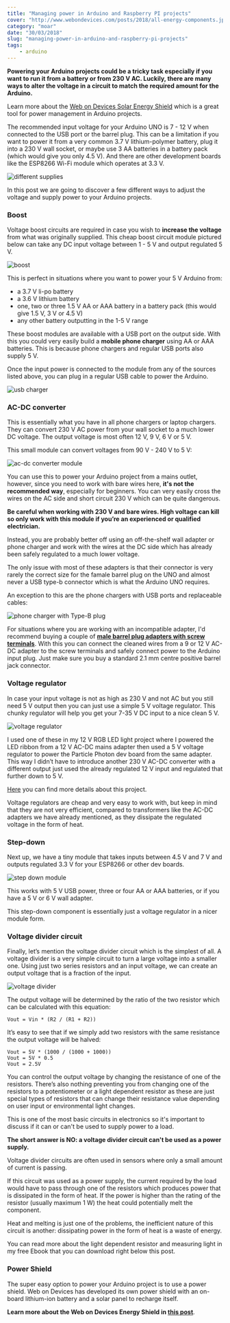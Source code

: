 ```yaml
---
title: "Managing power in Arduino and Raspberry PI projects"
cover: "http://www.webondevices.com/posts/2018/all-energy-components.jpg"
category: "moar"
date: "30/03/2018"
slug: "managing-power-in-arduino-and-raspberry-pi-projects"
tags:
    - arduino
---
```


**Powering your Arduino projects could be a tricky task especially if you want to run it from a battery or from 230 V AC. Luckily, there are many ways to alter the voltage in a circuit to match the required amount for the Arduino.**

Learn more about the [Web on Devices Solar Energy Shield](http://www.webondevices.com/arduino-solar-panel-and-battery-power-shield) which is a great tool for power management in Arduino projects.

The recommended input voltage for your Arduino UNO is 7 - 12 V when connected to the USB port or the barrel plug. This can be a limitation if you want to power it from a very common 3.7 V lithium-polymer battery, plug it into a 230 V wall socket, or maybe use 3 AA batteries in a battery pack (which would give you only 4.5 V). And there are other development boards like the ESP8266 Wi-Fi module which operates at 3.3 V.

![different supplies](http://www.webondevices.com/posts/2018/all-energy-components.jpg)

In this post we are going to discover a few different ways to adjust the voltage and supply power to your Arduino projects.

### Boost

Voltage boost circuits are required in case you wish to **increase the voltage** from what was originally supplied. This cheap boost circuit module pictured below can take any DC input voltage between 1 - 5 V and output regulated 5 V.

![boost](http://www.webondevices.com/posts/2018/boost-converter.jpg) 

This is perfect in situations where you want to power your 5 V Arduino from:
 - a 3.7 V li-po battery
 - a 3.6 V lithium battery
 - one, two or three 1.5 V AA or AAA battery in a battery pack (this would give 1.5 V, 3 V or 4.5 V)
 - any other battery outputting in the 1-5 V range

These boost modules are available with a USB port on the output side. With this you could very easily build a **mobile phone charger** using AA or AAA batteries. This is because phone chargers and regular USB ports also supply 5 V.

Once the input power is connected to the module from any of the sources listed above, you can plug in a regular USB cable to power the Arduino.

![usb charger](http://www.webondevices.com/posts/2018/boost.jpg)

### AC-DC converter

This is essentially what you have in all phone chargers or laptop chargers. They can convert 230 V AC power from your wall socket to a much lower DC voltage. The output voltage is most often 12 V, 9 V, 6 V or 5 V.

This small module can convert voltages from 90 V - 240 V to 5 V:

![ac-dc converter module](http://www.webondevices.com/posts/2018/acdc-converter-module.jpg)

You can use this to power your Arduino project from a mains outlet, however, since you need to work with bare wires here, **it's not the recommended way**, especially for beginners. You can very easily cross the wires on the AC side and short circuit 230 V which can be quite dangerous.

**Be careful when working with 230 V and bare wires. High voltage can kill so only work with this module if you’re an experienced or qualified electrician.**

Instead, you are probably better off using an off-the-shelf wall adapter or phone charger and work with the wires at the DC side which has already been safely regulated to a much lower voltage.

The only issue with most of these adapters is that their connector is very rarely the correct size for the famale barrel plug on the UNO and almost never a USB type-b connector which is what the Arduino UNO requires.

An exception to this are the phone chargers with USB ports and replaceable cables:

![phone charger with Type-B plug](http://www.webondevices.com/posts/2018/arduino-wallplug.jpg)

For situations where you are working with an incompatible adapter, I'd recommend buying a couple of  **[male barrel plug adapters with screw terminals](https://www.google.co.uk/search?q=male+barrel+plug+adapters+with+screw+terminals)**. With this you can connect the cleaned wires from a 9 or 12 V AC-DC adapter to the screw terminals and safely connect power to the Arduino input plug. Just make sure you buy a standard 2.1 mm centre positive barrel jack connector.

### Voltage regulator

In case your input voltage is not as high as 230 V and not AC but you still need 5 V output then you can just use a simple 5 V voltage regulator. This chunky regulator will help you get your 7-35 V DC input to a nice clean 5 V.

![voltage regulator](http://www.webondevices.com/posts/2018/voltage-regulator.jpg)

I used one of these in my 12 V RGB LED light project where I powered the LED ribbon from a 12 V AC-DC mains adapter then used a 5 V voltage regulator to power the Particle Photon dev board from the same adapter. This way I didn’t have to introduce another 230 V AC-DC converter with a different output just used the already regulated 12 V input and regulated that further down to 5 V.

[Here](http://www.webondevices.com/ikea-social-notification-desk-lamp) you can find more details about this project.

Voltage regulators are cheap and very easy to work with, but keep in mind that they are not very efficient, compared to transformers like the AC-DC adapters we have already mentioned, as they dissipate the regulated voltage in the form of heat.

### Step-down

Next up, we have a tiny module that takes inputs between 4.5 V and 7 V and outputs regulated 3.3 V for your ESP8266 or other dev boards.

![step down module](http://www.webondevices.com/posts/2018/step-down-converter.jpg)

This works with 5 V USB power, three or four AA or AAA batteries, or if you have a 5 V or 6 V wall adapter.

This step-down component is essentially just a voltage regulator in a nicer module form.


### Voltage divider circuit

Finally, let’s mention the voltage divider circuit which is the simplest of all. A voltage divider is a very simple circuit to turn a large voltage into a smaller one. Using just two series resistors and an input voltage, we can create an output voltage that is a fraction of the input.

![voltage divider](http://www.webondevices.com/posts/2018/volt-div.png)

The output voltage will be determined by the ratio of the two resistor which can be calculated with this equation:

```
Vout = Vin * (R2 / (R1 + R2))
```

It’s easy to see that if we simply add two resistors with the same resistance the output voltage will be halved:

```
Vout = 5V * (1000 / (1000 + 1000))
Vout = 5V * 0.5
Vout = 2.5V
```

You can control the output voltage by changing the resistance of one of the resistors. There’s also nothing preventing you from changing one of the resistors to a potentiometer or a light dependent resistor as these are just special types of resistors that can change their resistance value depending on user input or environmental light changes.

This is one of the most basic circuits in electronics so it's important to discuss if it can or can't be used to supply power to a load.

**The short answer is NO: a voltage divider circuit can't be used as a power supply.**

Voltage divider circuits are often used in sensors where only a small amount of current is passing.

If this circuit was used as a power supply, the current required by the load would have to pass through one of the resistors which produces power that is dissipated in the form of heat. If the power is higher than the rating of the resistor (usually maximum 1 W) the heat could potentially melt the component.

Heat and melting is just one of the problems, the inefficient nature of this circuit is another: dissipating power in the form of heat is a waste of energy.

You can read more about the light dependent resistor and measuring light in my free Ebook that you can download right below this post.

### Power Shield

The super easy option to power your Arduino project is to use a power shield. Web on Devices has developed its own power shield with an on-board lithium-ion battery and a solar panel to recharge itself.

**Learn more about the Web on Devices Energy Shield in [this post](http://www.webondevices.com/arduino-solar-panel-and-battery-power-shield)**.